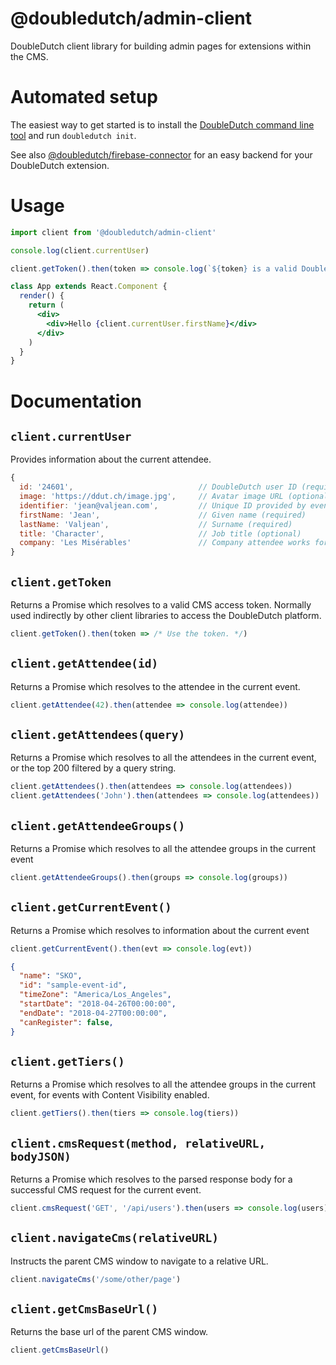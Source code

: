 @doubledutch/admin-client
======================

DoubleDutch client library for building admin pages for extensions within the CMS.

# Automated setup

The easiest way to get started is to install the [DoubleDutch command line tool](https://github.com/doubledutch/cli) and run `doubledutch init`.

See also [@doubledutch/firebase-connector](https://github.com/doubledutch/firebase-connector)
for an easy backend for your DoubleDutch extension.

# Usage

```jsx
import client from '@doubledutch/admin-client'

console.log(client.currentUser)

client.getToken().then(token => console.log(`${token} is a valid DoubleDutch CMS access token, usually used indirectly by other client libraries.`))

class App extends React.Component {
  render() {
    return (
      <div>
        <div>Hello {client.currentUser.firstName}</div>
      </div>
    )
  }
}
```

# Documentation

## `client.currentUser`

Provides information about the current attendee.

```javascript
{
  id: '24601',                            // DoubleDutch user ID (required)
  image: 'https://ddut.ch/image.jpg',     // Avatar image URL (optional)
  identifier: 'jean@valjean.com',         // Unique ID provided by event organizer (required)
  firstName: 'Jean',                      // Given name (required)
  lastName: 'Valjean',                    // Surname (required)
  title: 'Character',                     // Job title (optional)
  company: 'Les Misérables'               // Company attendee works for (optional)
}
```

## `client.getToken`

Returns a Promise which resolves to a valid CMS access token.  Normally used
indirectly by other client libraries to access the DoubleDutch platform.

```javascript
client.getToken().then(token => /* Use the token. */)
```

## `client.getAttendee(id)`

Returns a Promise which resolves to the attendee in the current event.

```javascript
client.getAttendee(42).then(attendee => console.log(attendee))
```

## `client.getAttendees(query)`

Returns a Promise which resolves to all the attendees in the current event, or
the top 200 filtered by a query string.

```javascript
client.getAttendees().then(attendees => console.log(attendees))
client.getAttendees('John').then(attendees => console.log(attendees))
```

## `client.getAttendeeGroups()`

Returns a Promise which resolves to all the attendee groups in the current event

```javascript
client.getAttendeeGroups().then(groups => console.log(groups))
```

## `client.getCurrentEvent()`

Returns a Promise which resolves to information about the current event

```javascript
client.getCurrentEvent().then(evt => console.log(evt))
```

```json
{
  "name": "SKO",
  "id": "sample-event-id",
  "timeZone": "America/Los_Angeles",
  "startDate": "2018-04-26T00:00:00",
  "endDate": "2018-04-27T00:00:00",
  "canRegister": false,
}
```

## `client.getTiers()`

Returns a Promise which resolves to all the attendee groups in the current event,
for events with Content Visibility enabled.

```javascript
client.getTiers().then(tiers => console.log(tiers))
```

## `client.cmsRequest(method, relativeURL, bodyJSON)`

Returns a Promise which resolves to the parsed response body for a successful
CMS request for the current event.

```javascript
client.cmsRequest('GET', '/api/users').then(users => console.log(users))
```

## `client.navigateCms(relativeURL)`

Instructs the parent CMS window to navigate to a relative URL.

```javascript
client.navigateCms('/some/other/page')
```

## `client.getCmsBaseUrl()`

Returns the base url of the parent CMS window.

```javascript
client.getCmsBaseUrl()
```
